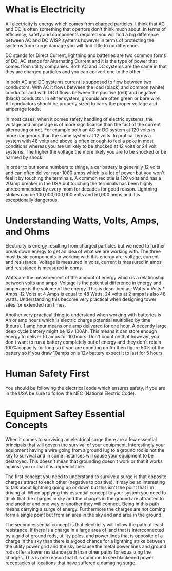 <!-- TITLE: Foundations and Basics -->
<!-- SUBTITLE: by Joshaven Potter josh@wisp.live -->

# What is Electricity
All electricity is energy which comes from charged particles.  I think that AC and DC is often something that opertors don't think much about.  In terms of efficiency, safety and components required you will find a big difference between AC and DC WISP systems however in terms of protecting the systems from surge damage you will find little to no difference.

DC stands for Direct Current, lightning and batteries are two common forms of DC. AC stands for Alternating Current and it is the type of power that comes from utility companies.  Both AC and DC systems are the same in that they are charged particles and you can convert one to the other.

In both AC and DC systems current is supposed to flow between two conductors.  With AC it flows between the load (black) and common (white) conductor and with DC it flows between the positive (red) and negative (black) conductor.  In either system, grounds are often green or bare wire.  All conductors should be properly sized to carry the proper voltage and amperage loads.

In most cases, when it comes safety handling of electric systems, the voltage and amperage is of more significance than the fact of the current alternating or not.  For example both an AC or DC system at 120 volts is more dangerous than the same system at 12 volts.  In pratical terms a system with 48 volts and above is often enough to feel a poke in most conditions whereas you are unlikely to be shocked at 12 volts or 24 volt systems.  The higher the voltage the more likely you are to be shocked or be harmed by shock.  

In order to put some numbers to things, a car battery is generally 12 volts and can often deliver near 1000 amps which is a lot of power but you won't feel it by touching the terminals.  A common reciptle is 120 volts and has a 20amp breaker in the USA but touching the terminals has been highly unrecommended by every mom for decades for good reason.  Lightning strikes can be 100,000,000,000 volts and 50,000 amps and it is exceptionally dangerous.

# Understanding Watts, Volts, Amps, and Ohms
Electricity is energy resulting from charged particles but we need to further break down energy to get an idea of what we are working with.  The three most basic components in working with this energy are: voltage, current and resistance.  Voltage is measured in volts, current is measured in amps and resistance is measured in ohms.

Watts are the measurement of the amount of energy which is a relationship between volts and amps.  Voltage is the potential difference in energy and amperage is the volume of the energy.  This is described as: Watts = Volts * Amps.  12 Volts at 4 Amps is equal to 48 Watts.  24 volts at 2 amps is also 48 watts.  Understanding this become very practical when designing tower sites for extended run times.

Another very practical thing to understand when working with batteries is Ah or amp hours which is electric charge potential multiplied by time (hours).  1 amp hour means one amp delivered for one hour.  A decently large deep cycle battery might be 12v 100Ah.  This means it can store enough energy to deliver 10 amps for 10 hours.  Don't count on that however, you don't want to run a battery completely out of energy and they don't retain 100% capacity for long so if you are counting on Ah then figure 50% of the battery so if you draw 10amps on a 12v battery expect it to last for 5 hours.

# Human Safety First
You should be following the electrical code which ensures safety, if you are in the USA be sure to follow the NEC (National Electric Code).

# Equipment Saftey Essential Concepts
When it comes to surviving an electrical surge there are a few essential principals that will govern the survival of your equipment.  Interestingly your equipment having a wire going from a ground lug to a ground rod is not the key to survival and in some instances will cause your equipment to be destroyed.  This doesn't mean that grounding doesn't work or that it works against you or that it is unpredictable.

The first concept you need to understand to survive a surge is that opposite charges attract to each other (negative to positive).  It may be an interesting to talk about lightning going up or down but this isn't the point that I'm driving at.  When applying this essential concept to your system you need to think that the charges in sky and the charges in the ground are attracted to one another and one way or another they will connect.  Being in this path means carrying a surge of energy.  Furthermore the charges are not coming form a single point but from an area in the sky and and area in the ground.

The second essential concept is that electricity will follow the path of least resistance.  If there is a charge in a large area of land that is interconnected by a grid of ground rods, utility poles, and power lines that is opposite of a charge in the sky than there is a good chance for a lightning strike between the utility power grid and the sky because the metal power lines and ground rods offer a lower resistance path than other paths for equalizing the charges.  This is one reason that it is common to see blackened power receptacles at locations that have suffered a damaging surge.




